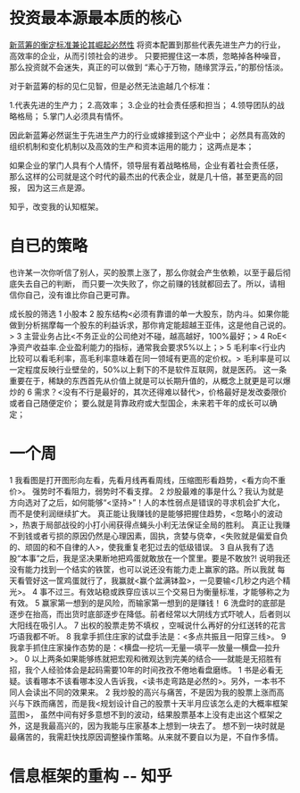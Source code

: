 # 投资最本源最本质的核心

[新蓝筹的衡定标准兼论其崛起必然性](http://mp.weixin.qq.com/s?__biz=MjM5NjQ3NDMwMQ==&mid=208248017&idx=1&sn=f6010861d24548d220592dd2dbc25f81)
将资本配置到那些代表先进生产力的行业，高效率的企业，从而引领社会的进步。
只要把握住这一本质，忽略掉各种噪音，那么投资就不会迷失，真正的可以做到
“素心于万物，随缘赏浮云，”的那份恬淡。

对于新蓝筹的标的见仁见智，但是必然无法逾越几个标准：

1.代表先进的生产力；
2.高效率；
3.企业的社会责任感和担当；
4.领导团队的战略格局；
5.掌门人必须具有情怀。

因此新蓝筹必然诞生于先进生产力的行业或嫁接到这个产业中；
必然具有高效的组织机制和变化机制以及高效的生产和资本运用的能力；
这两点是本；

如果企业的掌门人具有个人情怀，领导层有着战略格局，企业有着社会责任感，
那么这样的公司就是这个时代的最杰出的代表企业，就是几十倍，甚至更高的回报，
因为这三点是源。

知乎，改变我的认知框架。

# 自已的策略

也许某一次你听信了别人，买的股票上涨了，那么你就会产生依赖，以至于最后彻底失去自己的判断，
而只要一次失败了，你之前赚的钱就都回去了。所以，请相信你自己，没有谁比你自己更可靠。

成长股的筛选
1 小股本
2 股东结构<必须有靠谱的单一大股东，防内斗。如果你能做到分析揣摩每一个股东的利益诉求，那你肯定能超越王亚伟，这是他自己说的。>
3 主营业务占比<不务正业的公司绝对不碰，越高越好，100%最好；>
4 RoE<净资产收益率.企业盈利能力的指标，通常我会要求5%以上；>
5 毛利率<行业内比较可以看毛利率，高毛利率意味着在同一领域有更高的定价权。>
  毛利率是可以一定程度反映行业壁垒的，50%以上剩下的不是软件互联网，就是医药。
  这一条重要在于，稀缺的东西首先从价值上就是可以长期升值的，从概念上就更是可以爆炒的
6 需求？<没有不行是最好的，其次还得难以替代>，价格最好是发改委限价或者自己随便定价；
  要么就是背靠政府或大型国企，未来若干年的成长可以确定；

# 一个周

1 我看图是打开图形向左看，先看月线再看周线，压缩图形看趋势，<看方向不重价>。
  强势时不看阻力，弱势时不看支撑。
2 炒股最难的事是什么？我认为就是方向选对了之后，如何能够“<坚持>”！人的本性弱点是错误的寻求机会扩大化，而不是使利润继续扩大。
  真正能让我赚钱的是能够把握住趋势，<忽略小的波动>，热衷于局部战役的小打小闹获得点蝇头小利无法保证全局的胜利。
  真正让我赚不到钱或者亏损的原因仍然是心理因素，固执，贪婪与侥幸，<失败就是偏爱自负的、顽固的和不自律的人>，使我重复老犯过去的低级错误。
3 自从我有了选股“本事”之后，我是坚决果断地把鸡蛋就敢放在一个筐里。要是不敢放?!
  说明我还没有能力找到一个结实的铁筐，也可以说还没有能力走上赢家的路。所以我就
  每天看管好这一筐鸡蛋就行了，我赢就<赢个盆满钵盈>，一见要输<几秒之内逃个精光>。
4 事不过三。有效站稳或跌穿应该以三个交易日为衡量标准，才能够称之为有效。
5 赢家第一想到的是风险，而输家第一想到的是赚钱！
6 洗盘时的底部是逐步在抬高，而出货时底部逐步在降低。前者经常以大阴线方式吓唬人，后者则以大阳线在吸引人。
7 出权的股票走势不填权 ，空喊说什么再好的分红送转的花言巧语我都不听。
8 我拿手抓住庄家的试盘手法是：<多点共振且一阳穿三线>。
9 我拿手抓住庄家操作态势的是：<横盘—挖坑—无量—填平—放量—横盘—拉升>。
0 以上两条如果能够练就把宏观和微观达到完美的结合——就能是无招胜有招，我个人经验体会是起码需要10年的时间孜孜不倦地看盘磨练。
1 书是必看无疑。该看哪本不该看哪本没人告诉我，<读书走弯路是必然的>。另外，一本书不同人会读出不同的效果来。
2 我炒股的高兴与痛苦，不是因为我的股票上涨而高兴与下跌而痛苦，而是我<规划设计自己的股票十天半月应该怎么走的大概率框架蓝图>，
  虽然中间有好多意想不到的波动，结果股票基本上没有走出这个框架之外，这是我最高兴的，因为我能与庄家基本上想到一块去了。
  想不到一块时就是最痛苦的，我需赶快找原因调整操作策略。从来就不要自以为是，不自作多情。

# 信息框架的重构 -- 知乎

